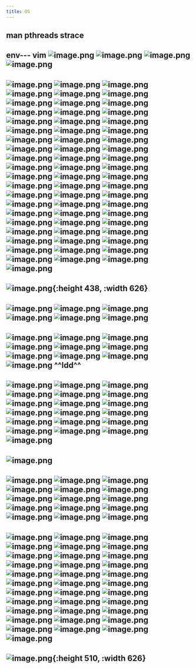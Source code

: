 ```yaml
---
title: OS
---
```


## man pthreads strace
## env--- vim ![image.png](../assets/pages_os_1616169077265_0.png) ![image.png](../assets/pages_os_1616204859253_0.png) ![image.png](../assets/pages_os_1616204885826_0.png) ![image.png](../assets/pages_os_1616205070348_0.png)
## ![image.png](/assets/pages_os_1614735773756_0.png) ![image.png](/assets/pages_os_1614735713349_0.png) ![image.png](/assets/pages_os_1614735693576_0.png) ![image.png](/assets/pages_os_1614749440345_0.png) ![image.png](/assets/pages_os_1614758602363_0.png) ![image.png](/assets/pages_os_1614758788057_0.png) ![image.png](/assets/pages_os_1614758883721_0.png) ![image.png](/assets/pages_os_1614758918643_0.png) ![image.png](/assets/pages_os_1614749091929_0.png) ![image.png](/assets/pages_os_1614747035105_0.png) ![image.png](/assets/pages_os_1614747140132_0.png) ![image.png](/assets/pages_os_1614747362559_0.png) ![image.png](/assets/pages_os_1614747719468_0.png) ![image.png](/assets/pages_os_1614747747880_0.png) ![image.png](/assets/pages_os_1614747912901_0.png) ![image.png](/assets/pages_os_1614748033681_0.png) ![image.png](/assets/pages_os_1614748056551_0.png) ![image.png](/assets/pages_os_1614748096111_0.png) ![image.png](/assets/pages_os_1614748226219_0.png) ![image.png](/assets/pages_os_1614748244379_0.png) ![image.png](/assets/pages_os_1614748361954_0.png) ![image.png](/assets/pages_os_1614748423857_0.png) ![image.png](/assets/pages_os_1614748616456_0.png) ![image.png](/assets/pages_os_1614748672809_0.png) ![image.png](/assets/pages_os_1614748971773_0.png) ![image.png](/assets/pages_os_1614735645763_0.png) ![image.png](/assets/pages_os_1614687381852_0.png) ![image.png](/assets/pages_os_1614687728251_0.png) ![image.png](/assets/pages_os_1614687798681_0.png) ![image.png](/assets/pages_os_1614689598324_0.png) ![image.png](/assets/pages_os_1614689640275_0.png) ![image.png](/assets/pages_os_1614689869210_0.png) ![image.png](/assets/pages_os_1614689986771_0.png) ![image.png](/assets/pages_os_1614690046217_0.png) ![image.png](/assets/pages_os_1614690082721_0.png) ![image.png](/assets/pages_os_1614690208142_0.png) ![image.png](/assets/pages_os_1614690265238_0.png) ![image.png](/assets/pages_os_1614687931516_0.png) ![image.png](/assets/pages_os_1614688310531_0.png) ![image.png](/assets/pages_os_1614688827317_0.png) ![image.png](/assets/pages_os_1614688991762_0.png) ![image.png](/assets/pages_os_1614689276708_0.png) ![image.png](/assets/pages_os_1614689360000_0.png) ![image.png](/assets/pages_os_1614689429418_0.png) ![image.png](/assets/pages_os_1614689511908_0.png) ![image.png](/assets/pages_os_1614689539947_0.png) ![image.png](/assets/pages_os_1614689594338_0.png) ![image.png](/assets/pages_os_1614684369918_0.png) ![image.png](/assets/pages_os_1614684970160_0.png) ![image.png](/assets/pages_os_1614685086024_0.png) ![image.png](/assets/pages_os_1614685456988_0.png) ![image.png](/assets/pages_os_1614685630164_0.png) ![image.png](/assets/pages_os_1614686152282_0.png) ![image.png](/assets/pages_os_1614686180619_0.png) ![image.png](/assets/pages_os_1614686597903_0.png) ![image.png](/assets/pages_os_1614686733685_0.png) ![image.png](/assets/pages_os_1614686742920_0.png) ![image.png](/assets/pages_os_1614687038939_0.png) ![image.png](/assets/pages_os_1614765161239_0.png) ![image.png](/assets/pages_os_1614765255929_0.png) ![image.png](/assets/pages_os_1614765310343_0.png)
##
## ![image.png](/assets/pages_os_1614613995207_0.png){:height 438, :width 626}
## ![image.png](/assets/pages_os_1614681146671_0.png) ![image.png](/assets/pages_os_1614681691452_0.png) ![image.png](/assets/pages_os_1614681753826_0.png) ![image.png](/assets/pages_os_1614681851841_0.png) ![image.png](/assets/pages_os_1614681897721_0.png) ![image.png](/assets/pages_os_1614682127174_0.png)
##
##
##
##
##
## ![image.png](/assets/pages_os_1614613202356_0.png) ![image.png](/assets/pages_os_1614613288016_0.png) ![image.png](/assets/pages_os_1614613377324_0.png) ![image.png](/assets/pages_os_1614613431111_0.png) ![image.png](/assets/pages_os_1614613502997_0.png) ![image.png](/assets/pages_os_1614613523048_0.png) ![image.png](/assets/pages_os_1614613711501_0.png) ![image.png](/assets/pages_os_1614613734375_0.png) ![image.png](/assets/pages_os_1614613817995_0.png) ![image.png](/assets/pages_os_1614613926858_0.png) ^^ldd^^
## ![image.png](/assets/pages_os_1614614120425_0.png) ![image.png](/assets/pages_os_1614614164635_0.png) ![image.png](/assets/pages_os_1614614209138_0.png) ![image.png](/assets/pages_os_1614614329630_0.png) ![image.png](/assets/pages_os_1614614422647_0.png) ![image.png](/assets/pages_os_1614614719847_0.png) ![image.png](/assets/pages_os_1614614804917_0.png) ![image.png](/assets/pages_os_1614614822513_0.png) ![image.png](/assets/pages_os_1614614948071_0.png) ![image.png](/assets/pages_os_1614615191457_0.png) ![image.png](/assets/pages_os_1614615248154_0.png) ![image.png](/assets/pages_os_1614615312436_0.png) ![image.png](/assets/pages_os_1614615503546_0.png) ![image.png](/assets/pages_os_1614615594790_0.png) ![image.png](/assets/pages_os_1614615838901_0.png) ![image.png](/assets/pages_os_1614615944733_0.png) ![image.png](/assets/pages_os_1614616115168_0.png) ![image.png](/assets/pages_os_1614616274145_0.png) ![image.png](/assets/pages_os_1614616340786_0.png)
## ![image.png](/assets/pages_os_1614616451436_0.png)
## ![image.png](/assets/pages_os_1614616493690_0.png) ![image.png](/assets/pages_os_1614616536367_0.png) ![image.png](/assets/pages_os_1614616713913_0.png) ![image.png](/assets/pages_os_1614616728034_0.png) ![image.png](/assets/pages_os_1614616751756_0.png) ![image.png](/assets/pages_os_1614616769899_0.png) ![image.png](/assets/pages_os_1614616786110_0.png) ![image.png](/assets/pages_os_1614616813595_0.png) ![image.png](/assets/pages_os_1614616834804_0.png) ![image.png](/assets/pages_os_1614616850043_0.png) ![image.png](/assets/pages_os_1614616854936_0.png) ![image.png](/assets/pages_os_1614616860092_0.png) ![image.png](/assets/pages_os_1614616887400_0.png) ![image.png](/assets/pages_os_1614616929124_0.png) ![image.png](/assets/pages_os_1614617114231_0.png)
## ![image.png](/assets/pages_os_1614617477412_0.png) ![image.png](/assets/pages_os_1614617506795_0.png) ![image.png](/assets/pages_os_1614651762713_0.png) ![image.png](/assets/pages_os_1614651821433_0.png) ![image.png](/assets/pages_os_1614651835500_0.png) ![image.png](/assets/pages_os_1614652961450_0.png) ![image.png](/assets/pages_os_1614653234513_0.png) ![image.png](/assets/pages_os_1614653469223_0.png) ![image.png](/assets/pages_os_1614654223015_0.png) ![image.png](/assets/pages_os_1614654259514_0.png) ![image.png](/assets/pages_os_1614654547731_0.png) ![image.png](/assets/pages_os_1614654560446_0.png) ![image.png](/assets/pages_os_1614654941559_0.png) ![image.png](/assets/pages_os_1614655157024_0.png) ![image.png](/assets/pages_os_1614655211162_0.png) ![image.png](/assets/pages_os_1614655235807_0.png) ![image.png](/assets/pages_os_1614656199618_0.png) ![image.png](/assets/pages_os_1614656305639_0.png) ![image.png](/assets/pages_os_1614657102426_0.png) ![image.png](/assets/pages_os_1614657269185_0.png) ![image.png](/assets/pages_os_1614657338446_0.png) ![image.png](/assets/pages_os_1614657481991_0.png) ![image.png](/assets/pages_os_1614657575195_0.png) ![image.png](/assets/pages_os_1614657590637_0.png) ![image.png](/assets/pages_os_1614657705025_0.png) ![image.png](/assets/pages_os_1614657901932_0.png) ![image.png](/assets/pages_os_1614658231041_0.png) ![image.png](/assets/pages_os_1614658323405_0.png) ![image.png](/assets/pages_os_1614658396050_0.png) ![image.png](/assets/pages_os_1614658559538_0.png) ![image.png](/assets/pages_os_1614658629346_0.png) ![image.png](/assets/pages_os_1614658734179_0.png) ![image.png](/assets/pages_os_1614658877469_0.png) ![image.png](/assets/pages_os_1614659160989_0.png)
##
##
##
##
##
##
## ![image.png](/assets/pages_os_1614611988373_0.png){:height 510, :width 626}
